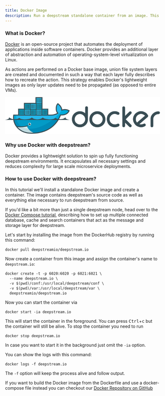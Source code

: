 ```yaml
---
title: Docker Image
description: Run a deepstream standalone container from an image. This tutorial will also explain how to build the image manually.
---
```


### What is Docker?

[Docker](https://www.docker.com/) is an open-source project that automates the deployment of applications inside software containers.
Docker provides an additional layer of abstraction and automation of operating-system-level virtualization on Linux.

As actions are performed on a Docker base image, union file system layers are created and documented in such a way that each layer fully describes how to recreate the action. This strategy enables Docker's lightweight images as only layer updates need to be propagated (as opposed to entire VMs).

![Docker Logo](docker.png)

### Why use Docker with deepstream?
Docker provides a lightweight solution to spin up fully functioning deepstream environments. It encapsulates all necessary settings and reduces complexity for large scale microservice deployments.

### How to use Docker with deepstream?
In this tutorial we'll install a standalone Docker image and create a container. The image contains deepstream's source code as well as everything else necessary to run deepstream from source.

If you'd like a bit more than just a single deepstream node, head over to the [Docker Compose tutorial](../other-docker-compose/), describing how to set up multiple connected database, cache and search containers that act as the message and storage layer for deepstream.

Let's start by installing the image from the DockerHub registry by running this command:

```
docker pull deepstreamio/deepstream.io
```

Now create a container from this image and assign the container's name to `deepstream.io`:

```
docker create -t -p 6020:6020 -p 6021:6021 \
  --name deepstream.io \
  -v $(pwd)/conf:/usr/local/deepstream/conf \
  -v $(pwd)/var:/usr/local/deepstream/var \
  deepstreamio/deepstream.io
```

Now you can start the container via

```
docker start -ia deepstream.io
```

This will start the container in the foreground. You can press <kbd>Ctrl</kbd>+<kbd>c</kbd> but
the container will still be alive. To stop the container you need to run

```
docker stop deepstream.io
```

In case you want to start it in the background just omit the `-ia` option.

You can show the logs with this command:

```
docker logs -f deepstream.io
```

The `-f` option will keep the process alive and follow output.

If you want to build the Docker image from the Dockerfile and use a docker-compose file instead you can checkout
our [Docker Repository on GitHub](https://github.com/deepstreamIO/docker/tree/master/deepstream.io)
